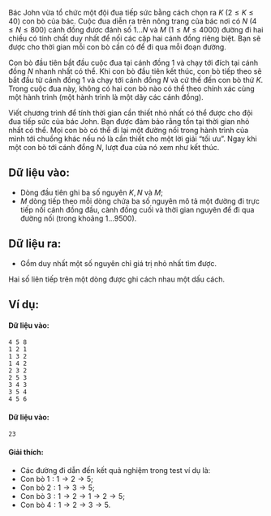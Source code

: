 Bác John vừa tổ chức một đội đua tiếp sức bằng cách chọn ra $K\ (2 ≤ K ≤ 40)$ con bò của bác. Cuộc đua diễn ra trên nông trang của bác nơi có $N\ (4 ≤ N ≤ 800)$ cánh đồng đươc đánh số $1…N$ và $M\ (1 ≤ M ≤ 4000)$ đường đi hai chiều có tính chất duy nhất để nối các cặp hai cánh đồng riêng biệt. Bạn sẽ được cho thời gian mỗi con bò cần có để đi qua mỗi đoạn đường.

Con bò đầu tiên bắt đầu cuộc đua tại cánh đồng $1$ và chạy tới đích tại cánh đồng $N$ nhanh nhất có thể. Khi con bò đầu tiên kết thúc, con bò tiếp theo sẽ bắt đầu từ cánh đồng $1$ và chạy tới cánh đồng $N$ và cứ thế đến con bò thứ $K$. Trong cuộc đua này, không có hai con bò nào có thể theo chính xác cùng một hành trình (một hành trình là một dãy các cánh đồng).

Viết chương trình để tính thời gian cần thiết nhỏ nhất có thể được cho đội đua tiếp sức của bác John. Bạn được đảm bảo rằng tồn tại thời gian nhỏ nhất có thể. Mọi con bò có thể đi lại một đường nối trong hành trình của mình tới chuồng khác nếu nó là cần thiết cho một lời giải  “tối ưu”. Ngay khi một con bò tới cánh đồng $N$, lượt đua của nó xem như kết thúc.

## Dữ liệu vào:
- Dòng đầu tiên ghi ba số nguyên $K, N$ và $M$;
- $M$ dòng tiếp theo mỗi dòng chứa ba số nguyên mô tả một đường đi trực tiếp nối cánh đồng đầu, cành đồng cuối và thời gian nguyên để đi qua đường nối (trong khoảng $1…9500$).

## Dữ liệu ra:
- Gồm duy nhất một số nguyên chỉ giá trị nhỏ nhất tìm được.

Hai số liên tiếp trên một dòng được ghi cách nhau một dấu cách.

## Ví dụ:
#### Dữ liệu vào:
```
4 5 8
1 2 1
1 3 2
1 4 2
2 3 2
2 5 3
3 4 3
3 5 4
4 5 6
```

#### Dữ liệu vào:
```
23
```

#### Giải thích:
- Các đường đi dẫn đến kết quả nghiệm trong test ví dụ là:
- Con bò $1: 1→2→5$;
- Con bò $2: 1→3→5$;
- Con bò $3: 1→2→1→2→5$;
- Con bò $4: 1→2→3→5$.
